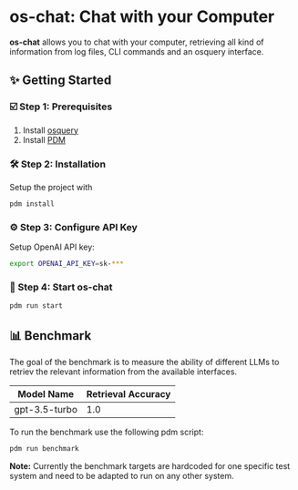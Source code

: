 # os-chat: Chat with your Computer

**os-chat** allows you to chat with your computer, retrieving all kind of information from log files, CLI commands and an osquery interface.

## ✨ Getting Started

### ☑️ Step 1: Prerequisites

1. Install [osquery](https://osquery.io/downloads/official/)
2. Install [PDM](https://pdm-project.org/latest/)

### 🛠️ Step 2: Installation

Setup the project with

```bash
pdm install
```

### ⚙️ Step 3: Configure API Key

Setup OpenAI API key:

```bash
export OPENAI_API_KEY=sk-***
```

### 🎉 Step 4: Start os-chat

```bash
pdm run start
```

## 📊 Benchmark

The goal of the benchmark is to measure the ability of different LLMs to retriev the relevant information from the available interfaces.

| Model Name | Retrieval Accuracy |
| -------- | -------- |
| gpt-3.5-turbo   | 1.0 |

To run the benchmark use the following pdm script:

```bash
pdm run benchmark
```

**Note:** Currently the benchmark targets are hardcoded for one specific test system and need to be adapted to run on any other system.